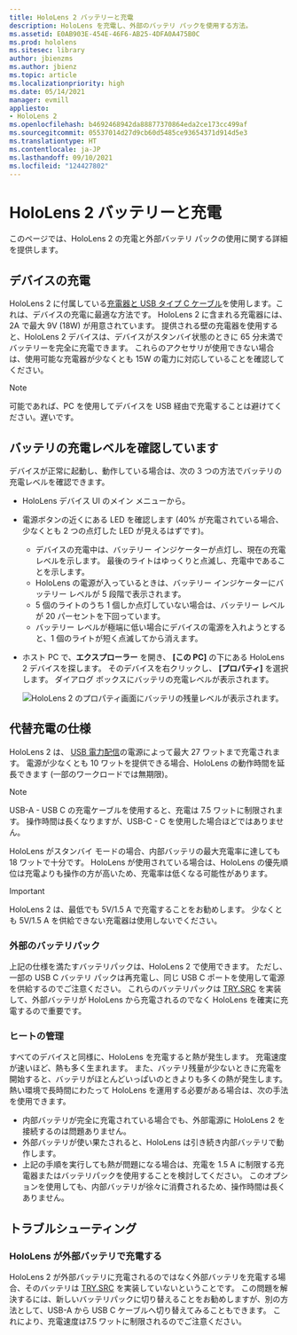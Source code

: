 ```yaml
---
title: HoloLens 2 バッテリーと充電
description: HoloLens を充電し、外部のバッテリ パックを使用する方法。
ms.assetid: E0AB903E-454E-46F6-AB25-4DFA0A475B0C
ms.prod: hololens
ms.sitesec: library
author: jbienzms
ms.author: jbienz
ms.topic: article
ms.localizationpriority: high
ms.date: 05/14/2021
manager: evmill
appliesto:
- HoloLens 2
ms.openlocfilehash: b4692468942da88877370864eda2ce173cc499af
ms.sourcegitcommit: 05537014d27d9cb60d5485ce93654371d914d5e3
ms.translationtype: HT
ms.contentlocale: ja-JP
ms.lasthandoff: 09/10/2021
ms.locfileid: "124427802"
---
```

# <a name="hololens-2-battery-and-charging"></a>HoloLens 2 バッテリーと充電

このページでは、HoloLens 2 の充電と外部バッテリ パックの使用に関する詳細を提供します。

## <a name="charging-the-device"></a>デバイスの充電

HoloLens 2 に付属している[充電器と USB タイプ C ケーブル](https://www.microsoft.com/en-us/p/microsoft-hololens-2-usb-c-charger-cable/8vj21f2z8pk5?rtc=1)を使用します。これは、デバイスの充電に最適な方法です。 HoloLens 2 に含まれる充電器には、2A で最大 9V (18W) が用意されています。 提供される壁の充電器を使用すると、HoloLens 2 デバイスは、デバイスがスタンバイ状態のときに 65 分未満でバッテリーを完全に充電できます。 これらのアクセサリが使用できない場合は、使用可能な充電器が少なくとも 15W の電力に対応していることを確認してください。

> [!NOTE]
> 可能であれば、PC を使用してデバイスを USB 経由で充電することは避けてください。遅いです。

## <a name="checking-the-battery-charge-level"></a>バッテリの充電レベルを確認しています
デバイスが正常に起動し、動作している場合は、次の 3 つの方法でバッテリの充電レベルを確認できます。

- HoloLens デバイス UI のメイン メニューから。
- 電源ボタンの近くにある LED を確認します (40% が充電されている場合、少なくとも 2 つの点灯した LED が見えるはずです)。
    - デバイスの充電中は、バッテリー インジケーターが点灯し、現在の充電レベルを示します。  最後のライトはゆっくりと点滅し、充電中であることを示します。
    - HoloLens の電源が入っているときは、バッテリー インジケーターにバッテリー レベルが 5 段階で表示されます。
    - 5 個のライトのうち 1 個しか点灯していない場合は、バッテリー レベルが 20 パーセントを下回っています。
    - バッテリー レベルが極端に低い場合にデバイスの電源を入れようとすると、1 個のライトが短く点滅してから消えます。
- ホスト PC で、**エクスプローラー** を開き、 **[この PC]** の下にある HoloLens 2 デバイスを探します。 そのデバイスを右クリックし、 **[プロパティ]** を選択します。 ダイアログ ボックスにバッテリの充電レベルが表示されます。

   ![HoloLens 2 のプロパティ画面にバッテリの残量レベルが表示されます。](images/ResetRecovery2.png)

## <a name="alternative-charging-specifications"></a>代替充電の仕様

HoloLens 2 は、 [USB 電力配信](https://www.usb.org/usb-charger-pd)の電源によって最大 27 ワットまで充電されます。 電源が少なくとも 10 ワットを提供できる場合、HoloLens の動作時間を延長できます (一部のワークロードでは無期限)。 

> [!NOTE]
> USB-A - USB C の充電ケーブルを使用すると、充電は 7.5 ワットに制限されます。 操作時間は長くなりますが、USB-C - C を使用した場合ほどではありません。

HoloLens がスタンバイ モードの場合、内部バッテリの最大充電率に達しても 18 ワットで十分です。 HoloLens が使用されている場合は、HoloLens の優先順位は充電よりも操作の方が高いため、充電率は低くなる可能性があります。

> [!IMPORTANT]
> HoloLens 2 は、最低でも 5V/1.5 A で充電することをお勧めします。 少なくとも 5V/1.5 A を供給できない充電器は使用しないでください。 

### <a name="external-battery-packs"></a>外部のバッテリパック

上記の仕様を満たすバッテリパックは、HoloLens 2 で使用できます。 ただし、一部の USB C バッテリ パックは再充電し、同じ USB C ポートを使用して電源を供給するのでご注意ください。 これらのバッテリパックは [TRY.SRC](https://usb.org/document-library/usb-type-cr-cable-and-connector-specification-revision-20) を実装して、外部バッテリが HoloLens から充電されるのでなく HoloLens を確実に充電するので重要です。 

### <a name="managing-heat"></a>ヒートの管理

すべてのデバイスと同様に、HoloLens を充電すると熱が発生します。 充電速度が速いほど、熱も多く生まれます。 また、バッテリ残量が少ないときに充電を開始すると、バッテリがほとんどいっぱいのときよりも多くの熱が発生します。 熱い環境で長時間にわたって HoloLens を運用する必要がある場合は、次の手法を使用できます。

- 内部バッテリが完全に充電されている場合でも、外部電源に HoloLens 2 を接続するのは問題ありません。
- 外部バッテリが使い果たされると、HoloLens は引き続き内部バッテリで動作します。    
- 上記の手順を実行しても熱が問題になる場合は、充電を 1.5 A に制限する充電器またはバッテリパックを使用することを検討してください。 このオプションを使用しても、内部バッテリが徐々に消費されるため、操作時間は長くありません。

## <a name="troubleshooting"></a>トラブルシューティング


### <a name="hololens-charges-external-battery"></a>HoloLens が外部バッテリで充電する
HoloLens 2 が外部バッテリに充電されるのではなく外部バッテリを充電する場合、そのバッテリは [TRY.SRC](https://usb.org/document-library/usb-type-cr-cable-and-connector-specification-revision-20) を実装していないということです。 この問題を解決するには、新しいバッテリパックに切り替えることをお勧めしますが、別の方法として、USB-A から USB C ケーブルへ切り替えてみることもできます。 これにより、充電速度は7.5 ワットに制限されるのでご注意ください。
